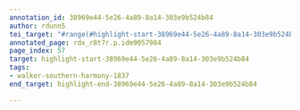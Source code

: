 ```yaml
---
annotation_id: 38969e44-5e26-4a89-8a14-303e9b524b84
author: rdunn5
tei_target: "#range(#highlight-start-38969e44-5e26-4a89-8a14-303e9b524b84, #highlight-end-38969e44-5e26-4a89-8a14-303e9b524b84)"
annotated_page: rdx_r8t7r.p.idm9057984
page_index: 57
target: highlight-start-38969e44-5e26-4a89-8a14-303e9b524b84
tags:
- walker-southern-harmony-1837
end_target: highlight-end-38969e44-5e26-4a89-8a14-303e9b524b84

---
```

